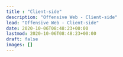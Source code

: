 ```yaml
---
title : "Client-side"
description: "Offensive Web - Client-side"
lead: "Offensive Web - Client-side"
date: 2020-10-06T08:48:23+00:00
lastmod: 2020-10-06T08:48:23+00:00
draft: false
images: []
---
```

